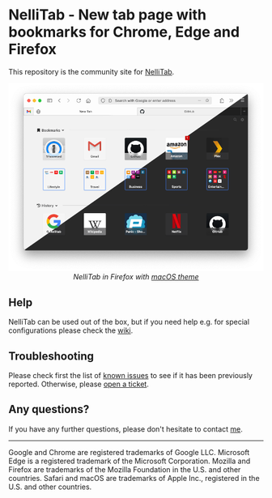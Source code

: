 # NelliTab - New tab page with bookmarks for Chrome, Edge and Firefox

This repository is the community site for [NelliTab](https://nellitab.io).

<p align="center"><img alt="Firefox with NelliTab" src="https://raw.githubusercontent.com/ideaweb/firefox-safari-style/master/img/preview.png"/><br/><i>NelliTab in Firefox with <a href="https://github.com/ideaweb/firefox-safari-style">macOS theme</a></i></p>

## Help

NelliTab can be used out of the box, but if you need help e.g. for special configurations please check the [wiki](https://github.com/ideaweb/nellitab-community/wiki).

## Troubleshooting

Please check first the list of [known issues](https://github.com/ideaweb/nellitab-community/issues) to see if it has been previously reported. Otherwise, please [open a ticket](https://github.com/ideaweb/nellitab-community/issues). 

## Any questions?

If you have any further questions, please don't hesitate to contact [me](mailto:support@nellitab.io?subject=NelliTab%20Support%20Request).

---

Google and Chrome are registered trademarks of Google LLC.
Microsoft Edge is a registered trademark of the Microsoft Corporation.
Mozilla and Firefox are trademarks of the Mozilla Foundation in the U.S. and other countries. 
Safari and macOS are trademarks of Apple Inc., registered in the U.S. and other countries.
